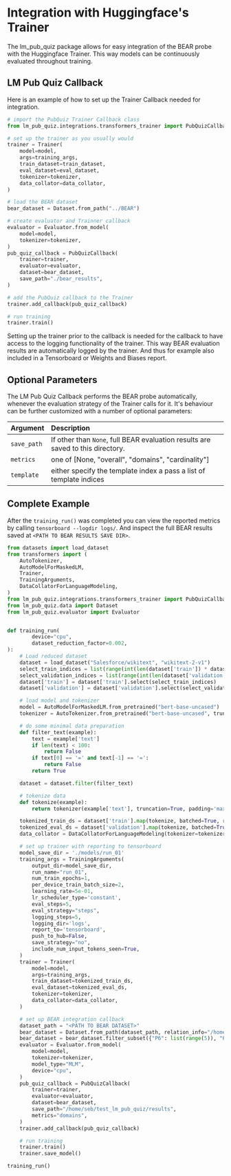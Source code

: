 # Integration with Huggingface's Trainer
The lm_pub_quiz package allows for easy integration of the BEAR probe with the Huggingface Trainer. This way models can be continuously evaluated throughout training.

## LM Pub Quiz Callback
Here is an example of how to set up the Trainer Callback needed for integration.

```python
# import the PubQuiz Trainer Callback class
from lm_pub_quiz.integrations.transformers_trainer import PubQuizCallback

# set up the trainer as you usually would
trainer = Trainer(
    model=model,
    args=training_args,
    train_dataset=train_dataset,
    eval_dataset=eval_dataset,
    tokenizer=tokenizer,
    data_collator=data_collator,
)

# load the BEAR dataset
bear_dataset = Dataset.from_path("../BEAR")

# create evaluator and Trainner callback
evaluator = Evaluator.from_model(
    model=model,
    tokenizer=tokenizer,
)
pub_quiz_callback = PubQuizCallback(
    trainer=trainer,
    evaluator=evaluator,
    dataset=bear_dataset,
    save_path="./bear_results",
)

# add the PubQuiz callback to the Trainer
trainer.add_callback(pub_quiz_callback)

# run training
trainer.train()
```
Setting up the trainer prior to the callback is needed for the callback to have access to the logging functionality of the trainer. This way BEAR evaluation results are automatically logged by the trainer. And thus for example also included in a Tensorboard or Weights and Biases report.

## Optional Parameters
The LM Pub Quiz Callback performs the BEAR probe automatically, whenever the evaluation strategy of the Trainer calls for it. It's behaviour can be further customized with a number of optional parameters:

| Argument    | Description                                                                     |
|:------------|:--------------------------------------------------------------------------------|
| `save_path` | If other than `None`, full BEAR evaluation results are saved to this directory. |
| `metrics`   | one of [None, "overall", "domains", "cardinality"]                              |
| `template`  | either specify the template index a pass a list of template indices             |

## Complete Example
After the `training_run()` was completed you can view the reported metrics by calling `tensorboard --logdir logs/`. And inspect the full BEAR results saved at `<PATH TO BEAR RESULTS SAVE DIR>`.
```python
from datasets import load_dataset
from transformers import (
    AutoTokenizer,
    AutoModelForMaskedLM,
    Trainer,
    TrainingArguments,
    DataCollatorForLanguageModeling,
)
from lm_pub_quiz.integrations.transformers_trainer import PubQuizCallback
from lm_pub_quiz.data import Dataset
from lm_pub_quiz.evaluator import Evaluator


def training_run(
        device="cpu",
        dataset_reduction_factor=0.002,
):
    # Load reduced dataset
    dataset = load_dataset("Salesforce/wikitext", "wikitext-2-v1")
    select_train_indices = list(range(int(len(dataset['train']) * dataset_reduction_factor)))
    select_validation_indices = list(range(int(len(dataset['validation']) * dataset_reduction_factor)))
    dataset['train'] = dataset['train'].select(select_train_indices)
    dataset['validation'] = dataset['validation'].select(select_validation_indices)

    # load model and tokenizer
    model = AutoModelForMaskedLM.from_pretrained("bert-base-uncased")
    tokenizer = AutoTokenizer.from_pretrained("bert-base-uncased", truncation=True, max_length=512)

    # do some minimal data preparation
    def filter_text(example):
        text = example['text']
        if len(text) < 100:
            return False
        if text[0] == '=' and text[-1] == '=':
            return False
        return True

    dataset = dataset.filter(filter_text)

    # tokenize data
    def tokenize(example):
        return tokenizer(example['text'], truncation=True, padding='max_length', max_length=512)

    tokenized_train_ds = dataset['train'].map(tokenize, batched=True, remove_columns=['text'])
    tokenized_eval_ds = dataset['validation'].map(tokenize, batched=True, remove_columns=['text'])
    data_collator = DataCollatorForLanguageModeling(tokenizer=tokenizer, mlm=True)

    # set up trainer with reporting to tensorboard
    model_save_dir = './models/run_01'
    training_args = TrainingArguments(
        output_dir=model_save_dir,
        run_name="run_01",
        num_train_epochs=1,
        per_device_train_batch_size=2,
        learning_rate=5e-01,
        lr_scheduler_type='constant',
        eval_steps=5,
        eval_strategy="steps",
        logging_steps=5,
        logging_dir='logs',
        report_to='tensorboard',
        push_to_hub=False,
        save_strategy="no",
        include_num_input_tokens_seen=True,
    )
    trainer = Trainer(
        model=model,
        args=training_args,
        train_dataset=tokenized_train_ds,
        eval_dataset=tokenized_eval_ds,
        tokenizer=tokenizer,
        data_collator=data_collator,
    )

    # set up BEAR integration callback
    dataset_path = "<PATH TO BEAR DATASET>"
    bear_dataset = Dataset.from_path(dataset_path, relation_info="/home/seb/test_lm_pub_quiz/relation_info.json")
    bear_dataset = bear_dataset.filter_subset({"P6": list(range(5)), "P30": list(range(10)), "P103": list(range(5)), "P175": list(range(10))})
    evaluator = Evaluator.from_model(
        model=model,
        tokenizer=tokenizer,
        model_type="MLM",
        device="cpu",
    )
    pub_quiz_callback = PubQuizCallback(
        trainer=trainer,
        evaluator=evaluator,
        dataset=bear_dataset,
        save_path="/home/seb/test_lm_pub_quiz/results",
        metrics="domains",
    )
    trainer.add_callback(pub_quiz_callback)

    # run training
    trainer.train()
    trainer.save_model()

training_run()
```
